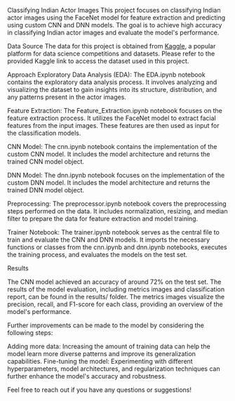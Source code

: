 Classifying Indian Actor Images
This project focuses on classifying Indian actor images using the FaceNet model for feature extraction and predicting using custom CNN and DNN models. The goal is to achieve high accuracy in classifying Indian actor images and evaluate the model's performance.

Data Source
The data for this project is obtained from [Kaggle](https://www.kaggle.com/datasets/iamsouravbanerjee/indian-actor-images-dataset), a popular platform for data science competitions and datasets. Please refer to the provided Kaggle link to access the dataset used in this project.

Approach
Exploratory Data Analysis (EDA): The EDA.ipynb notebook contains the exploratory data analysis process. It involves analyzing and visualizing the dataset to gain insights into its structure, distribution, and any patterns present in the actor images.

Feature Extraction: The Feature_Extraction.ipynb notebook focuses on the feature extraction process. It utilizes the FaceNet model to extract facial features from the input images. These features are then used as input for the classification models.

CNN Model: The cnn.ipynb notebook contains the implementation of the custom CNN model. It includes the model architecture and returns the trained CNN model object.

DNN Model: The dnn.ipynb notebook focuses on the implementation of the custom DNN model. It includes the model architecture and returns the trained DNN model object.

Preprocessing: The preprocessor.ipynb notebook covers the preprocessing steps performed on the data. It includes normalization, resizing, and median filter to prepare the data for feature extraction and model training.

Trainer Notebook: The trainer.ipynb notebook serves as the central file to train and evaluate the CNN and DNN models. It imports the necessary functions or classes from the cnn.ipynb and dnn.ipynb notebooks, executes the training process, and evaluates the models on the test set.

Results

The CNN model achieved an accuracy of around 72% on the test set. The results of the model evaluation, including metrics images and classification report, can be found in the results/ folder. The metrics images visualize the precision, recall, and F1-score for each class, providing an overview of the model's performance. 

Further improvements can be made to the model by considering the following steps:

Adding more data: Increasing the amount of training data can help the model learn more diverse patterns and improve its generalization capabilities.
Fine-tuning the model: Experimenting with different hyperparameters, model architectures, and regularization techniques can further enhance the model's accuracy and robustness.

Feel free to reach out if you have any questions or suggestions!
